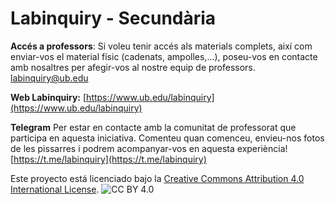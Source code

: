 # Labinquiry - Secundària

**Accés a professors**: Si voleu tenir accés als materials complets, així com enviar-vos el material físic (cadenats, ampolles,...), poseu-vos en contacte amb nosaltres per afegir-vos al nostre equip de professors. [labinquiry@ub.edu](mailto:labinquiry@ub.edu)

**Web Labinquiry:** [https://www.ub.edu/labinquiry](https://www.ub.edu/labinquiry)

**Telegram** 
Per estar en contacte amb la comunitat de professorat que participa en aquesta iniciativa.
Comenteu quan comenceu, envieu-nos fotos de les pissarres i podrem acompanyar-vos en
aquesta experiència!
[https://t.me/labinquiry](https://t.me/labinquiry)

Este proyecto está licenciado bajo la [Creative Commons Attribution 4.0 International License](https://creativecommons.org/licenses/by/4.0/).
![CC BY 4.0](https://licensebuttons.net/l/by/4.0/88x31.png)

